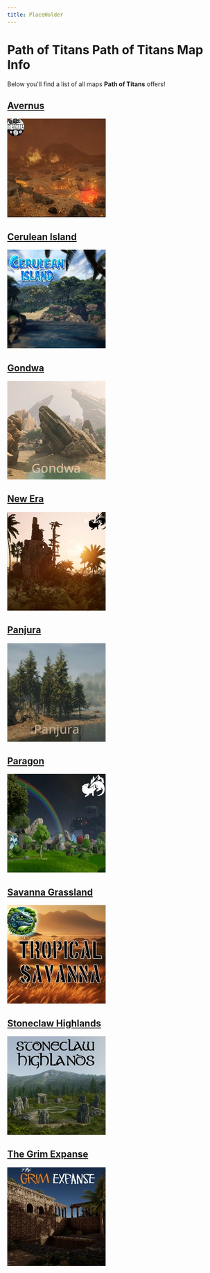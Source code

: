 ```yaml
---
title: PlaceHolder
---
```


# Path of Titans Path of Titans Map Info

Below you'll find a list of all maps **Path of Titans** offers!

<!-- ## [Aedis](./Path-of-Titans-Aedis) -->

## [Avernus](./Path-of-Titans-Avernus)

[![Path of Titans Avernus](Avernus.webp)](./Path-of-Titans-Avernus)

<!-- ## [Beringia](./Path-of-Titans-Beringia.md) -->

## [Cerulean Island](./Path-of-Titans-CeruleanIsland)

[![Path of Titans Cerulean Island](CI.webp)](./Path-of-Titans-CeruleanIsland)

<!-- ## [Etis](./Path-of-Titans-Etis) -->

## [Gondwa](./Path-of-Titans-Gondwa)

[![Path of Titans Gondwa](Gondwa.webp)](./Path-of-Titans-Gondwa)

<!-- ## [Infinita](./Path-of-Titans-Infinita) -->

## [New Era](./Path-of-Titans-NewEra)

[![Path of Titans New Era](Era.webp)](./Path-of-Titans-NewEra)

## [Panjura](./Path-of-Titans-Panjura)

[![Path of Titans Panjura](Panjura.webp)](./Path-of-Titans-Panjura)

## [Paragon](./Path-of-Titans-Paragon)

[![Path of Titans Paragon](Paragon.webp)](./Path-of-Titans-Paragon)

## [Savanna Grassland](./Path-of-Titans-Savanna)

[![Path of Titans Savanna Grassland](Savanna.webp)](./Path-of-Titans-Savanna)

## [Stoneclaw Highlands](./Path-of-Titans-StoneclawHighlands)

[![Path of Titans Stoneclaw Highlands](stone.webp)](./Path-of-Titans-StoneclawHighlands)

<!-- ## [Teutonia](./Path-of-Titans-Teutonia) -->

## [The Grim Expanse](./Path-of-Titans-TheGrimExpanse)

[![Path of Titans The Grim Expanse](grim.webp)](./Path-of-Titans-TheGrimExpanse)
